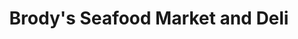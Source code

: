 ---
title: "Brody's Seafood Market and Deli"
url: /norwich/brodys-seafood-market-and-deli/
shop: seafood
---